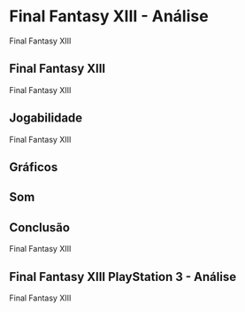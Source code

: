 ---
---

# Final Fantasy XIII - Análise

Final Fantasy XIII

## Final Fantasy XIII

Final Fantasy XIII

## Jogabilidade

Final Fantasy XIII

## Gráficos


## Som

## Conclusão

Final Fantasy XIII

## Final Fantasy XIII PlayStation 3 - Análise

Final Fantasy XIII
